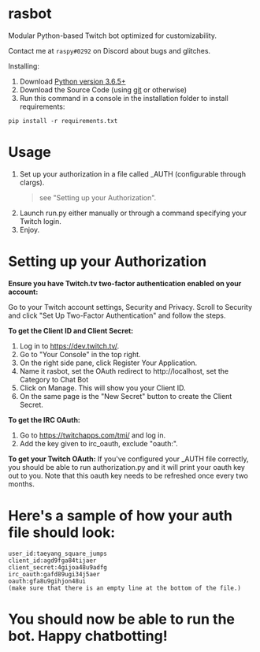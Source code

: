 # rasbot
Modular Python-based Twitch bot optimized for customizability.

Contact me at `raspy#0292` on Discord about bugs and glitches.

Installing:
1. Download [Python version 3.6.5+](https://www.python.org/downloads/)
2. Download the Source Code (using [git](https://git-scm.com/downloads) or otherwise)
3. Run this command in a console in the installation folder to install requirements:
```
pip install -r requirements.txt
```

# Usage
1. Set up your authorization in a file called \_AUTH (configurable through clargs).
      > see "Setting up your Authorization".
3. Launch run.py either manually or through a command specifying your Twitch login.
4. Enjoy.

# Setting up your Authorization
**Ensure you have Twitch.tv two-factor authentication enabled on your account:**

Go to your Twitch account settings, Security and Privacy.
Scroll to Security and click "Set Up Two-Factor Authentication" and follow the steps.

**To get the Client ID and Client Secret:**
1. Log in to https://dev.twitch.tv/.
2. Go to "Your Console" in the top right.
3. On the right side pane, click Register Your Application.
4. Name it rasbot, set the OAuth redirect to http://localhost, set the Category to Chat Bot
5. Click on Manage. This will show you your Client ID.
6. On the same page is the "New Secret" button to create the Client Secret.

**To get the IRC OAuth:**
1. Go to https://twitchapps.com/tmi/ and log in.
2. Add the key given to irc_oauth, exclude "oauth:".

**To get your Twitch OAuth:**
If you've configured your \_AUTH file correctly, you should be able to run authorization.py and it will print your oauth key out to you.
Note that this oauth key needs to be refreshed once every two months.

# Here's a sample of how your auth file should look:
```
user_id:taeyang_square_jumps
client_id:agd9fga84tijaer
client_secret:4gijoa48u9adfg
irc_oauth:gafd89ugi34j5aer
oauth:gfa8u9gihjon48ui
(make sure that there is an empty line at the bottom of the file.)
```

# You should now be able to run the bot. Happy chatbotting!


